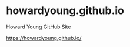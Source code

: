 howardyoung.github.io
=====================

Howard Young GitHub Site

https://howardyoung.github.io/
